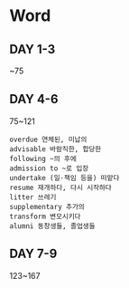 # Word

## DAY 1-3

~75

## DAY 4-6

75~121



```
overdue 연체된, 미납의
advisable 바람직한, 합당한
following ~의 후에
admission to ~로 입장
undertake (일·책임 등을) 떠맡다
resume 재개하다, 다시 시작하다
litter 쓰레기 
supplementary 추가의
transform 변모시키다
alumni 동창생들, 졸업생들
```



## DAY 7-9

123~167